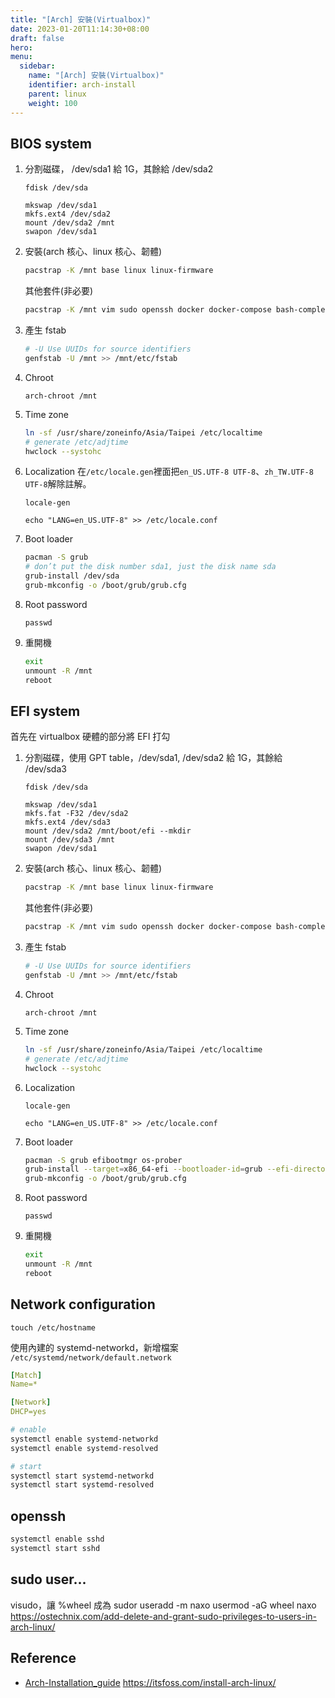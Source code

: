 ```yaml
---
title: "[Arch] 安裝(Virtualbox)"
date: 2023-01-20T11:14:30+08:00
draft: false
hero: 
menu:
  sidebar:
    name: "[Arch] 安裝(Virtualbox)"
    identifier: arch-install
    parent: linux
    weight: 100
---
```

## BIOS system
1. 分割磁碟， /dev/sda1 給 1G，其餘給 /dev/sda2
    ```
    fdisk /dev/sda
    ```
    ```
    mkswap /dev/sda1
    mkfs.ext4 /dev/sda2
    mount /dev/sda2 /mnt
    swapon /dev/sda1
    ```
2. 安裝(arch 核心、linux 核心、韌體)
    ```bash
    pacstrap -K /mnt base linux linux-firmware 
    ```
    其他套件(非必要)
    ```bash
    pacstrap -K /mnt vim sudo openssh docker docker-compose bash-completion
    ```
3. 產生 fstab
    ```bash
    # -U Use UUIDs for source identifiers 
    genfstab -U /mnt >> /mnt/etc/fstab
    ```
4. Chroot
    ```
    arch-chroot /mnt
    ```
5. Time zone
    ```bash
    ln -sf /usr/share/zoneinfo/Asia/Taipei /etc/localtime
    # generate /etc/adjtime
    hwclock --systohc
    ```
6. Localization
在`/etc/locale.gen`裡面把`en_US.UTF-8 UTF-8`、`zh_TW.UTF-8 UTF-8`解除註解。
    ```
    locale-gen
    ```
    ```
    echo "LANG=en_US.UTF-8" >> /etc/locale.conf
    ```
7. Boot loader
    ```bash
    pacman -S grub
    # don’t put the disk number sda1, just the disk name sda
    grub-install /dev/sda
    grub-mkconfig -o /boot/grub/grub.cfg
    ```
8. Root password
    ```
    passwd
    ```
9. 重開機
    ```bash
    exit
    unmount -R /mnt
    reboot
    ```
## EFI system
首先在 virtualbox 硬體的部分將 EFI 打勾
1. 分割磁碟，使用 GPT table，/dev/sda1, /dev/sda2 給 1G，其餘給 /dev/sda3
    ```
    fdisk /dev/sda
    ```
    ```
    mkswap /dev/sda1
    mkfs.fat -F32 /dev/sda2
    mkfs.ext4 /dev/sda3
    mount /dev/sda2 /mnt/boot/efi --mkdir
    mount /dev/sda3 /mnt
    swapon /dev/sda1
    ```
2. 安裝(arch 核心、linux 核心、韌體)
    ```bash
    pacstrap -K /mnt base linux linux-firmware 
    ```
    其他套件(非必要)
    ```bash
    pacstrap -K /mnt vim sudo openssh docker docker-compose bash-completion
    ```
3. 產生 fstab
    ```bash
    # -U Use UUIDs for source identifiers 
    genfstab -U /mnt >> /mnt/etc/fstab
    ```
4. Chroot
    ```
    arch-chroot /mnt
    ```
5. Time zone
    ```bash
    ln -sf /usr/share/zoneinfo/Asia/Taipei /etc/localtime
    # generate /etc/adjtime
    hwclock --systohc
    ```
6. Localization
    ```
    locale-gen
    ```
    ```
    echo "LANG=en_US.UTF-8" >> /etc/locale.conf
    ```
7. Boot loader
    ```bash
    pacman -S grub efibootmgr os-prober
    grub-install --target=x86_64-efi --bootloader-id=grub --efi-directory=/boot/efi
    grub-mkconfig -o /boot/grub/grub.cfg
    ```
8. Root password
    ```
    passwd
    ```
9. 重開機
    ```bash
    exit
    unmount -R /mnt
    reboot
    ```
## Network configuration
```
touch /etc/hostname
```
使用內建的 systemd-networkd，新增檔案 `/etc/systemd/network/default.network`
```yaml
[Match]
Name=*

[Network]
DHCP=yes
```
```bash
# enable
systemctl enable systemd-networkd
systemctl enable systemd-resolved

# start
systemctl start systemd-networkd
systemctl start systemd-resolved
```
## openssh
```bash
systemctl enable sshd
systemctl start sshd
```
## sudo user...
visudo，讓 %wheel 成為 sudor
useradd -m naxo
usermod -aG wheel naxo
https://ostechnix.com/add-delete-and-grant-sudo-privileges-to-users-in-arch-linux/
## Reference
- [Arch-Installation_guide](https://wiki.archlinux.org/title/Installation_guide)
https://itsfoss.com/install-arch-linux/